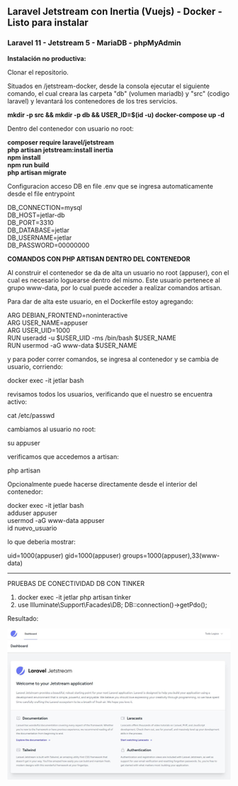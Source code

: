 ##  Laravel Jetstream con Inertia (Vuejs) ​- Docker - Listo para instalar 
### Laravel 11 - Jetstream 5 - MariaDB - phpMyAdmin

**Instalación no productiva:**  

Clonar el repositorio.  

Situados en /jetstream-docker, desde la consola ejecutar el siguiente comando, el cual creara las carpeta "db" (volumen mariadb) y "src" (codigo laravel) y levantará los contenedores de los tres servicios.

**mkdir -p src && mkdir -p db && USER_ID=$(id -u) docker-compose up -d**  

Dentro del contenedor con usuario no root:

**composer require laravel/jetstream**  
**php artisan jetstream:install inertia**  
**npm install**  
**npm run build**  
**php artisan migrate**    

Configuracion acceso DB en file .env que se ingresa automaticamente desde el file entrypoint 

DB_CONNECTION=mysql  
DB_HOST=jetlar-db  
DB_PORT=3310  
DB_DATABASE=jetlar  
DB_USERNAME=jetlar  
DB_PASSWORD=00000000  

**COMANDOS CON PHP ARTISAN DENTRO DEL CONTENEDOR**

Al construir el contenedor se da de alta un usuario no root (appuser), con el cual es necesario loguearse dentro del mismo.
Este usuario pertenece al grupo www-data, por lo cual puede acceder a realizar comandos artisan.  

Para dar de alta este usuario, en el Dockerfile estoy agregando:

ARG DEBIAN_FRONTEND=noninteractive  
ARG USER_NAME=appuser  
ARG USER_UID=1000  
RUN useradd -u $USER_UID -ms /bin/bash $USER_NAME  
RUN usermod -aG www-data $USER_NAME  

y para poder correr comandos, se ingresa al contenedor y se cambia de usuario, corriendo:

docker exec -it jetlar bash

revisamos todos los usuarios, verificando que el nuestro se encuentra activo:

cat /etc/passwd

cambiamos al usuario no root:

su appuser

verificamos que accedemos a artisan:

php artisan

Opcionalmente puede hacerse directamente desde el interior del contenedor:  

docker exec -it jetlar bash  
adduser appuser  
usermod -aG www-data appuser  
id nuevo_usuario  

lo que deberia mostrar:  

uid=1000(appuser) gid=1000(appuser) groups=1000(appuser),33(www-data)

--------------------------------------

PRUEBAS DE CONECTIVIDAD DB CON TINKER
1) docker exec -it jetlar php artisan tinker
2) use Illuminate\Support\Facades\DB; DB::connection()->getPdo();

Resultado:  

[![Jetstream Docker](https://raw.githubusercontent.com/todologico/jetstream-docker/main/jetstream.jpg)](https://github.com/todologico/jetstream-docker)






